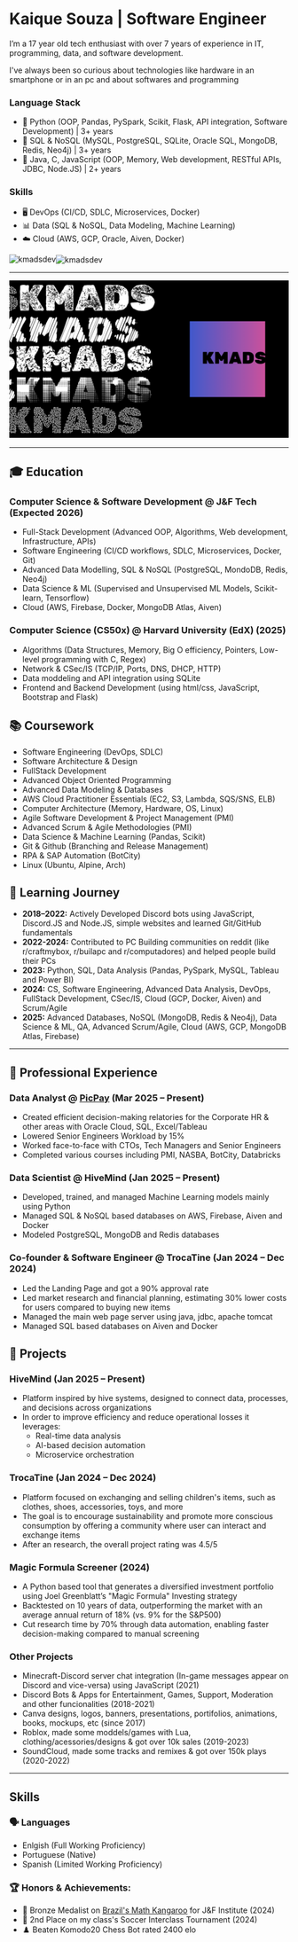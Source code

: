 # Kaique Souza | Software Engineer
I’m a 17 year old tech enthusiast with over 7 years of experience in IT, programming, data, and software development. <p></p>
I've always been so curious about technologies like hardware in an smartphone or in an pc and about softwares and programming <p></p>

### Language Stack
- 🥇 Python (OOP, Pandas, PySpark, Scikit, Flask, API integration, Software Development) | 3+ years
- 🥈 SQL & NoSQL (MySQL, PostgreSQL, SQLite, Oracle SQL, MongoDB, Redis, Neo4j) | 3+ years
- 🥉 Java, C, JavaScript (OOP, Memory, Web development, RESTful APIs, JDBC, Node.JS) | 2+ years

### Skills
- 🖥️ DevOps (CI/CD, SDLC, Microservices, Docker)
- 📊 Data (SQL & NoSQL, Data Modeling, Machine Learning)
- ☁️ Cloud (AWS, GCP, Oracle, Aiven, Docker)
 
<p><img align="left" src="https://github-readme-stats.vercel.app/api/top-langs?username=kmadsdev&show_icons=true&locale=en&layout=compact" alt="kmadsdev" /></p>
<!-- <p>&nbsp;<img align="center" src="https://github-readme-stats.vercel.app/api?username=kmadsdev&show_icons=true&locale=en" alt="kmadsdev" /></p> -->
<p><img align="center" src="https://github-readme-streak-stats.herokuapp.com/?user=kmadsdev&" alt="kmadsdev" /></p>

---

![KMADS](/KMADS-v3.png)

---

## 🎓 Education
### **Computer Science & Software Development @ J&F Tech** (Expected 2026)
  - Full-Stack Development (Advanced OOP, Algorithms, Web development, Infrastructure, APIs)
  - Software Engineering (CI/CD workflows, SDLC, Microservices, Docker, Git)
  - Advanced Data Modelling, SQL & NoSQL (PostgreSQL, MondoDB, Redis, Neo4j)
  - Data Science & ML (Supervised and Unsupervised ML Models, Scikit-learn, Tensorflow)
  - Cloud (AWS, Firebase, Docker, MongoDB Atlas, Aiven)

### **Computer Science (CS50x) @ Harvard University (EdX)** (2025)
  - Algorithms (Data Structures, Memory, Big O efficiency, Pointers, Low-level programming with C, Regex)
  - Network & CSec/IS (TCP/IP, Ports, DNS, DHCP, HTTP)
  - Data moddeling and API integration using SQLite
  - Frontend and Backend Development (using html/css, JavaScript, Bootstrap and Flask)

## 📚 Coursework
- Software Engineering (DevOps, SDLC)
- Software Architecture & Design
- FullStack Development
- Advanced Object Oriented Programming
- Advanced Data Modeling & Databases
- AWS Cloud Practitioner Essentials (EC2, S3, Lambda, SQS/SNS, ELB)
- Computer Architecture (Memory, Hardware, OS, Linux)
- Agile Software Development & Project Management (PMI)
- Advanced Scrum & Agile Methodologies (PMI)
- Data Science & Machine Learning (Pandas, Scikit)
- Git & Github (Branching and Release Management)
- RPA & SAP Automation (BotCity)
- Linux (Ubuntu, Alpine, Arch)

## 📍 Learning Journey
- **2018–2022:** Actively Developed Discord bots using JavaScript, Discord.JS and Node.JS, simple websites and learned Git/GitHub fundamentals
- **2022-2024:** Contributed to PC Building communities on reddit (like r/craftmybox, r/builapc and r/computadores) and helped people build their PCs
- **2023:** Python, SQL, Data Analysis (Pandas, PySpark, MySQL, Tableau and Power BI)
- **2024:** CS, Software Engineering, Advanced Data Analysis, DevOps, FullStack Development, CSec/IS, Cloud (GCP, Docker, Aiven) and Scrum/Agile
- **2025:** Advanced Databases, NoSQL (MongoDB, Redis & Neo4j), Data Science & ML, QA, Advanced Scrum/Agile, Cloud (AWS, GCP, MongoDB Atlas, Firebase)

---

## 💼 Professional Experience
### **Data Analyst @ [PicPay](https://picpay.com/)** (Mar 2025 – Present)
  - Created efficient decision-making relatories for the Corporate HR & other areas with Oracle Cloud, SQL, Excel/Tableau
  - Lowered Senior Engineers Workload by 15%
  - Worked face-to-face with CTOs, Tech Managers and Senior Engineers
  - Completed various courses including PMI, NASBA, BotCity, Databricks

### **Data Scientist @ HiveMind** (Jan 2025 – Present)
  - Developed, trained, and managed Machine Learning models mainly using Python
  - Managed SQL & NoSQL based databases on AWS, Firebase, Aiven and Docker
  - Modeled PostgreSQL, MongoDB and Redis databases

### **Co-founder & Software Engineer @ TrocaTine** (Jan 2024 – Dec 2024)
  - Led the Landing Page and got a 90% approval rate
  - Led market research and financial planning, estimating 30% lower costs for users compared to buying new items
  - Managed the main web page server using java, jdbc, apache tomcat
  - Managed SQL based databases on Aiven and Docker

## 📂 Projects
### **HiveMind** (Jan 2025 – Present)
  - Platform inspired by hive systems, designed to connect data, processes, and decisions across organizations
  - In order to improve efficiency and reduce operational losses it leverages:
    - Real-time data analysis
    - AI-based decision automation
    - Microservice orchestration

### **TrocaTine** (Jan 2024 – Dec 2024)
  - Platform focused on exchanging and selling children's items, such as clothes, shoes, accessories, toys, and more
  - The goal is to encourage sustainability and promote more conscious consumption by offering a community where user can interact and exchange items
  - After an research, the overall project rating was 4.5/5

### **Magic Formula Screener** (2024)
  - A Python based tool that generates a diversified investment portfolio using Joel Greenblatt’s "Magic Formula" Investing strategy
  - Backtested on 10 years of data, outperforming the market with an average annual return of 18% (vs. 9% for the S&P500)
  - Cut research time by 70% through data automation, enabling faster decision-making compared to manual screening

### Other Projects
  - Minecraft-Discord server chat integration (In-game messages appear on Discord and vice-versa) using JavaScript (2021)
  - Discord Bots & Apps for Entertainment, Games, Support, Moderation and other funcionalities (2018-2021)
  - Canva designs, logos, banners, presentations, portifolios, animations, books, mockups, etc (since 2017)
  - Roblox, made some moddels/games with Lua, clothing/acessories/designs & got over 10k sales (2019-2023)
  - SoundCloud, made some tracks and remixes & got over 150k plays (2020-2022)

---

## Skills

### 🗣️ Languages
- Enlgish (Full Working Proficiency)
- Portuguese (Native)
- Spanish (Limited Working Proficiency)

### 🏆 Honors & Achievements:
- 🥉 Bronze Medalist on [Brazil's Math Kangaroo](https://www.cangurudematematicabrasil.com.br/) for J&F Institute (2024)
- 🥈 2nd Place on my class's Soccer Interclass Tournament (2024)
- ♟️ Beaten Komodo20 Chess Bot rated 2400 elo



